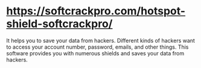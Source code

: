 # https://softcrackpro.com/hotspot-shield-softcrackpro/
It helps you to save your data from hackers. Different kinds of hackers want to access your account number, password, emails, and other things. This software provides you with numerous shields and saves your data from hackers. 
